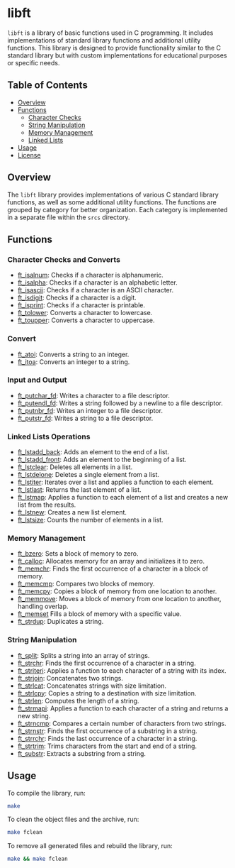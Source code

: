 # libft

`libft` is a library of basic functions used in C programming. It includes implementations of standard library functions and additional utility functions. This library is designed to provide functionality similar to the C standard library but with custom implementations for educational purposes or specific needs.

## Table of Contents

- [Overview](#overview)
- [Functions](#functions)
  - [Character Checks](#character-checks)
  - [String Manipulation](#string-manipulation)
  - [Memory Management](#memory-management)
  - [Linked Lists](#linked-lists)
- [Usage](#usage)
- [License](#license)

## Overview

The `libft` library provides implementations of various C standard library functions, as well as some additional utility functions. The functions are grouped by category for better organization. Each category is implemented in a separate file within the `srcs` directory.

## Functions

### Character Checks and Converts

- [ft_isalnum](srcs/charChecksAndConvert/ft_isalnum.c): Checks if a character is alphanumeric.
- [ft_isalpha](srcs/charChecksAndConvert/ft_isalpha.c): Checks if a character is an alphabetic letter.
- [ft_isascii](srcs/charChecksAndConvert/ft_isascii.c): Checks if a character is an ASCII character.
- [ft_isdigit](srcs/charChecksAndConvert/ft_isdigit.c): Checks if a character is a digit.
- [ft_isprint](srcs/charChecksAndConvert/ft_isprint.c): Checks if a character is printable.
- [ft_tolower](srcs/charChecksAndConvert/ft_tolower.c): Converts a character to lowercase.
- [ft_toupper](srcs/charChecksAndConvert/ft_toupper.c): Converts a character to uppercase.

### Convert

- [ft_atoi](srcs/convert/ft_atoi.c): Converts a string to an integer.
- [ft_itoa](srcs/convert/ft_itoa.c): Converts an integer to a string.


### Input and Output

- [ft_putchar_fd](srcs/inOutPut/ft_putchar_fd.c): Writes a character to a file descriptor.
- [ft_putendl_fd](srcs/inOutPut/ft_putendl_fd.c): Writes a string followed by a newline to a file descriptor.
- [ft_putnbr_fd](srcs/inOutPut/ft_putnbr_fd.c): Writes an integer to a file descriptor.
- [ft_putstr_fd](srcs/inOutPut/ft_putstr_fd.c): Writes a string to a file descriptor.


### Linked Lists Operations

- [ft_lstadd_back](srcs/linkeListOperations/ft_lstadd_back.c): Adds an element to the end of a list.
- [ft_lstadd_front](srcs/linkeListOperations/ft_lstadd_front.c): Adds an element to the beginning of a list.
- [ft_lstclear](srcs/linkeListOperations/ft_lstclear.c): Deletes all elements in a list.
- [ft_lstdelone](srcs/linkeListOperations/ft_lstdelone.c): Deletes a single element from a list.
- [ft_lstiter](srcs/linkeListOperations/ft_lstiter.c): Iterates over a list and applies a function to each element.
- [ft_lstlast](srcs/linkeListOperations/ft_lstlast.c): Returns the last element of a list.
- [ft_lstmap](srcs/linkeListOperations/ft_lstmap.c): Applies a function to each element of a list and creates a new list from the results.
- [ft_lstnew](srcs/linkeListOperations/ft_lstnew.c): Creates a new list element.
- [ft_lstsize](srcs/linkeListOperations/ft_lstsize.c): Counts the number of elements in a list.


### Memory Management

- [ft_bzero](srcs/memoManagement/ft_bzero.c): Sets a block of memory to zero.
- [ft_calloc](srcs/memoManagement/ft_calloc.c): Allocates memory for an array and initializes it to zero.
- [ft_memchr](srcs/memoManagement/ft_memchr.c): Finds the first occurrence of a character in a block of memory.
- [ft_memcmp](srcs/memoManagement/ft_memcmp.c): Compares two blocks of memory.
- [ft_memcpy](srcs/memoManagement/ft_memcpy.c): Copies a block of memory from one location to another.
- [ft_memmove](srcs/memoManagement/ft_memmove.c): Moves a block of memory from one location to another, handling overlap.
- [ft_memset](srcs/memoManagement/ft_memset.c) Fills a block of memory with a specific value.
- [ft_strdup](srcs/memoManagement/ft_strdup.c): Duplicates a string.


### String Manipulation

- [ft_split](srcs/strManipulation/ft_split.c): Splits a string into an array of strings.
- [ft_strchr](srcs/strManipulation/ft_strchr.c): Finds the first occurrence of a character in a string.
- [ft_striteri](srcs/strManipulation/ft_striteri.c): Applies a function to each character of a string with its index.
- [ft_strjoin](srcs/strManipulation/ft_strjoin.c): Concatenates two strings.
- [ft_strlcat](srcs/strManipulation/ft_strlcat.c): Concatenates strings with size limitation.
- [ft_strlcpy](srcs/strManipulation/ft_strlcpy.c): Copies a string to a destination with size limitation.
- [ft_strlen](srcs/strManipulation/ft_strlen.c): Computes the length of a string.
- [ft_strmapi](srcs/strManipulation/ft_strmapi.c): Applies a function to each character of a string and returns a new string.
- [ft_strncmp](srcs/strManipulation/ft_strncmp.c): Compares a certain number of characters from two strings.
- [ft_strnstr](srcs/strManipulation/ft_strnstr.c): Finds the first occurrence of a substring in a string.
- [ft_strrchr](srcs/strManipulation/ft_strrchr.c): Finds the last occurrence of a character in a string.
- [ft_strtrim](srcs/strManipulation/ft_strtrim.c): Trims characters from the start and end of a string.
- [ft_substr](srcs/strManipulation/ft_substr.c): Extracts a substring from a string.

## Usage

To compile the library, run:

```sh
make
```

To clean the object files and the archive, run:

```sh
make fclean
```

To remove all generated files and rebuild the library, run:

```sh
make && make fclean
```
